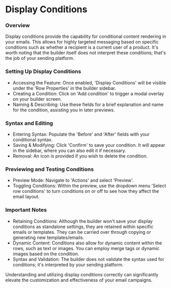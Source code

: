 # Display Conditions

### Overview

Display conditions provide the capability for conditional content rendering in your emails. This allows for highly targeted messaging based on specific conditions such as whether a recipient is a current user of a product. It's worth noting that the builder itself does not interpret these conditions; that's the job of your sending platform.

### Setting Up Display Conditions

* Accessing the Feature: Once enabled, 'Display Conditions' will be visible under the 'Row Properties' in the builder sidebar.
* Creating a Condition: Click on 'Add condition' to trigger a modal overlay on your builder screen.
* Naming & Describing: Use these fields for a brief explanation and name for the condition, assisting you in later previews.

### Syntax and Editing

* Entering Syntax: Populate the 'Before' and 'After' fields with your conditional syntax.
* Saving & Modifying: Click 'Confirm' to save your condition. It will appear in the sidebar, where you can also edit it if necessary.
* Removal: An icon is provided if you wish to delete the condition.

### Previewing and Testing Conditions

* Preview Mode: Navigate to 'Actions' and select 'Preview'.
* Toggling Conditions: Within the preview, use the dropdown menu 'Select row conditions' to turn conditions on or off to see how they affect the email layout.

### Important Notes

* Retaining Conditions: Although the builder won't save your display conditions as standalone settings, they are retained within specific emails or templates. They can be carried over through copying or generating new templates/emails.
* Dynamic Content: Conditions also allow for dynamic content within the rows, such as text or images. You can employ merge tags or dynamic images based on the condition.
* Syntax and Validation: The builder does not validate the syntax used for conditions; it's interpreted by your sending platform.

Understanding and utilizing display conditions correctly can significantly elevate the customization and effectiveness of your email campaigns.
